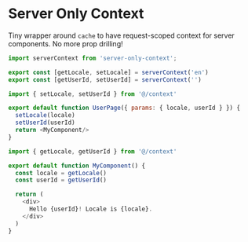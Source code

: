 # Server Only Context

Tiny wrapper around `cache` to have request-scoped context
for server components. No more prop drilling!

```javascript
import serverContext from 'server-only-context';

export const [getLocale, setLocale] = serverContext('en')
export const [getUserId, setUserId] = serverContext('')
```

```javascript
import { setLocale, setUserId } from '@/context'

export default function UserPage({ params: { locale, userId } }) {
  setLocale(locale)
  setUserId(userId)
  return <MyComponent/>
}
```

```javascript
import { getLocale, getUserId } from '@/context'

export default function MyComponent() {
  const locale = getLocale()
  const userId = getUserId()

  return (
    <div>
      Hello {userId}! Locale is {locale}.
    </div>
  )
}
```
